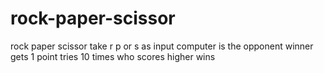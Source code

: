 # rock-paper-scissor
rock paper scissor take r p or s as input computer is the opponent winner gets 1 point tries 10 times who scores higher wins
